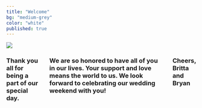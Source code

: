```yaml
---
title: "Welcome"
bg: "medium-grey"
color: "white"
published: true
---
```


<div class="row">
    <div class="large-8 small-12 medium-12 columns">
        <img src="/img/docks.jpg" />
    </div>
    <div class="large-4 small-12 medium-12 columns save-date">
        <h3>Thank you all for being a part of our special day.</h3>
        <h3>
          We are so honored to have all of you in our lives. 
          Your support and love means the world to us. We look forward to celebrating our wedding weekend with you!
        </h3>
        <h3 class="names">
           Cheers,<br/>Britta and Bryan
        </h3>
    </div>
</div>
